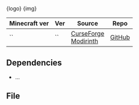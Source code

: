 #

{logo}
{img}

| Minecraft ver | Ver | Source                           | Repo       |
| ------------- | --- | -------------------------------- | ---------- |
| ``            | ``  | [CurseForge]()<br>[Modirinth]() | [GitHub]() |

## Dependencies
- ...

## File